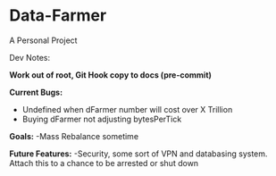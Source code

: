 # Data-Farmer

A Personal Project

Dev Notes:

**Work out of root, Git Hook copy to docs (pre-commit)**


**Current Bugs:**

- Undefined when dFarmer number will cost over X Trillion
- Buying dFarmer not adjusting bytesPerTick

**Goals:**
-Mass Rebalance sometime

**Future Features:**
-Security, some sort of VPN and databasing system. Attach this to a chance to be arrested or shut down